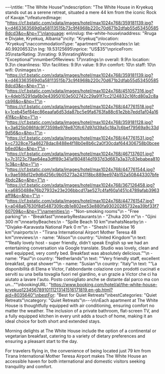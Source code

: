 ---\ntitle: "The White House"\ndescription: "The White House in Kryekuq stands out as a serene retreat, situated a mere 44 km from the iconic Rock of Kavaje."\nfeaturedImage: "https://cf.bstatic.com/xdata/images/hotel/max1024x768/359181139.jpg?k=d463363569d0a58113515b73c9f4968b220c70d671b2dfab55d534505858dcd3&o=&hp=1"\nlanguage: en\nslug: the-white-house\naddress: "Rruga e Divjake, Kryekuq, Albania"\ncity: "Kryekuq"\nlocation: "Kryekuq"\naccommodationType: "apartment"\ncoordinates:\n  lat: 40.99206532\n  lng: 19.53125695\nprice: "US$35"\npriceFrom: 35\nstarRating: 3\nrating: 9.9\nratingWords: "Exceptional"\nnumberOfReviews: 17\nratings:\n  overall: 9.9\n  location: 9.3\n  cleanliness: 10\n  facilities: 9.9\n  value: 9.9\n  comfort: 10\n  staff: 10\n  wifi: 0\nimages:\n  - "https://cf.bstatic.com/xdata/images/hotel/max1024x768/359181139.jpg?k=d463363569d0a58113515b73c9f4968b220c70d671b2dfab55d534505858dcd3&o=&hp=1"\n  - "https://cf.bstatic.com/xdata/images/hotel/max1024x768/451057316.jpg?k=4deb15291da6b0e43950103e502742c29a91f7cc2124832c16fcd80a2c8acb98&o=&hp=1"\n  - "https://cf.bstatic.com/xdata/images/hotel/max1024x768/447761518.jpg?k=1ceb45ef84ec86eaafa6d53da87bc5e9fa6763fa88c61e2bb7edd1af04a1641f&o=&hp=1"\n  - "https://cf.bstatic.com/xdata/images/hotel/max1024x768/359181128.jpg?k=3a625b086fdc9f73598e978e870fc67d97d39a5c18a7c6bef79569a9c33d9d56&o=&hp=1"\n  - "https://cf.bstatic.com/xdata/images/hotel/max1024x768/447761531.jpg?k=c7328ce75a46278dac8488e4f18b0e8b6c2a0f30cdaf644306758b0bceeb6ed0&o=&hp=1"\n  - "https://cf.bstatic.com/xdata/images/hotel/max1024x768/467137601.jpg?k=7c3123c79ae64ea3dff89c341af804814d1937d3d687a3a37c83ebabea8101c3&o=&hp=1"\n  - "https://cf.bstatic.com/xdata/images/hotel/max1024x768/447761544.jpg?k=9ae598d12e9d6d256c9b05273a243118bc889ee974b152a508443307bfe4bdc2&o=&hp=1"\n  - "https://cf.bstatic.com/xdata/images/hotel/max1024x768/367126458.jpg?k=a6850488e76b27932e23e206bbcd17ae527c4faf60a1451c4789afab3963aff9&o=&hp=1"\n  - "https://cf.bstatic.com/xdata/images/hotel/max1024x768/447761547.jpg?k=a048a67630f8d5487309cdb1e802ee53e880fa93020285732ea39bf33f760709&o=&hp=1"\namenities:\n  - "Non-smoking rooms"\n  - "Free parking"\n  - "Breakfast"\nnearbyRestaurants:\n  - "Zhuka 200 m"\n  - "Gjini 300 m"\nnearbyBeaches:\n  - "Spille Beach 10 km"\nwhatsNearby:\n  - "Divjake-Karavasta National Park 0 m"\n  - "Sheshi I Bashkise 16 km"\nairports:\n  - "Tirana International Airport Mother Teresa 48 km"\nreviews:\n  - name: "Alison"\n    country: "United Kingdom"\n    text: "“Really lovely host - super friendly, didn't speak English sp we had an entertaining conversation via Google translate. Studio was lovely, clean and well equipped, very comfy bed. Breakfast was absolutely delicious.”"\n  - name: "Paul"\n    country: "Netherlands"\n    text: "“Very friendly staff, excellent breakfast, great shower”"\n  - name: "Susian"\n    country: "Italy"\n    text: "“La disponibilità di Elena e Victor, l'abbondante colazione con prodotti cucinati e serviti su una bella tovaglia fuori nel giardino, e un grazie a Victor che ci ha aiutato a lavare l'auto. Posto consigliato anche se distante dal parco ma con un...”"\nbookingURL: "https://www.booking.com/hotel/al/the-white-house-kryekuq12345678910111213141516171819.en-gb.html?aid=8035640"\nbestFor: "Best for Quiet Retreats"\nbestCategories: "Quiet Retreats"\ncategory: "Quiet Retreats"\n---\n\nEach apartment at The White House is thoughtfully equipped with air conditioning, ensuring comfort no matter the weather. The inclusion of a private bathroom, flat-screen TV, and a fully equipped kitchen in every unit adds a touch of home, making it an ideal choice for both short and extended stays.

Morning delights at The White House include the option of a continental or vegetarian breakfast, catering to a variety of dietary preferences and ensuring a pleasant start to the day.

For travelers flying in, the convenience of being located just 79 km from Tirana International Mother Teresa Airport makes The White House an accessible haven for both international and domestic visitors seeking tranquility and comfort.
